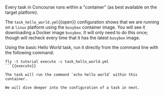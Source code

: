 Every task in Concourse runs within a "container" (as best available on the target platform). 

The `task_hello_world.yml`{{open}} configuration shows that we are running on a `linux` platform using the `busybox` container image. You will see it downloading a Docker image `busybox`. It will only need to do this once; though will recheck every time that it has the latest `busybox` image.

Using the basic Hello World task, run it directly from the command line with the following command:

```
fly -t tutorial execute -c task_hello_world.yml
```{{execute}}

The task will run the command `echo hello world` within this container.

We will dive deeper into the configuration of a task in next.
